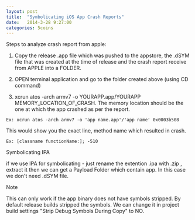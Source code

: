 ```yaml
---
layout: post
title:  "Symbolicating iOS App Crash Reports"
date:   2014-3-28 9:27:00
categories: 5coins
---
```


Steps to analyze crash report from apple:

1. Copy the release .app file which was pushed to the appstore, the .dSYM file that was created at the time of release and the crash report receive from APPLE into a FOLDER.

2. OPEN terminal application and go to the folder created above (using CD command)

3. xcrun atos -arch armv7 -o YOURAPP.app/YOURAPP MEMORY_LOCATION_OF_CRASH. The memory location should be the one at which the app crashed as per the report.

```Ex: xcrun atos -arch armv7 -o 'app name.app'/'app name' 0x0003b508```

This would show you the exact line, method name which resulted in crash.

```Ex: [classname functionName:]; -510```

Symbolicating IPA

if we use IPA for symbolicating - just rename the extention .ipa with .zip , extract it then we can get a Payload Folder which contain app. In this case we don't need .dSYM file.

Note

This can only work if the app binary does not have symbols stripped. By default release builds stripped the symbols. We can change it in project build settings "Strip Debug Symbols During Copy" to NO.